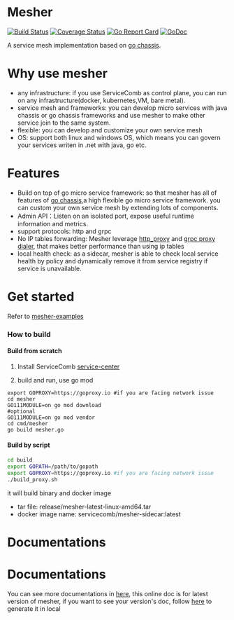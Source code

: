 # Mesher

[![Build Status](https://travis-ci.org/apache/servicecomb-mesher.svg?branch=master)](https://travis-ci.org/apache/servicecomb-mesher) 
[![Coverage Status](https://coveralls.io/repos/github/apache/servicecomb-mesher/badge.svg?branch=master)](https://coveralls.io/github/apache/servicecomb-mesher?branch=master) 
[![Go Report Card](https://goreportcard.com/badge/github.com/apache/servicecomb-mesher)](https://goreportcard.com/report/github.com/apache/servicecomb-mesher) 
[![GoDoc](https://godoc.org/github.com/apache/servicecomb-mesher?status.svg)](https://godoc.org/github.com/apache/servicecomb-mesher) 

A service mesh implementation based on [go chassis](https://github.com/go-chassis/go-chassis).

# Why use mesher
- any infrastructure: if you use ServiceComb as control plane, you can run on any infrastructure(docker, kubernetes,VM, bare metal). 
- service mesh and frameworks: 
you can develop micro services with java chassis or go chassis frameworks 
and use mesher to make other service join to the same system.
- flexible: you can develop and customize your own service mesh
- OS: support both linux and windows OS, which means you can govern your services writen in .net with java, go etc.

# Features
- Build on top of go micro service framework: so that mesher has all of features of 
[go chassis](https://github.com/go-chassis/go-chassis),a high flexible go micro service framework. 
you can custom your own service mesh by extending lots of components.
- Admin API：Listen on an isolated port, expose useful runtime information and metrics.
- support protocols: http and grpc
- No IP tables forwarding: Mesher leverage 
[http_proxy](http://kaamka.blogspot.com/2009/06/httpproxy-environment-variable.html) 
and [grpc proxy dialer](https://godoc.org/google.golang.org/grpc#WithDialer), 
that makes better performance than using ip tables
- local health check: as a sidecar, mesher is able to check local service health by policy
and dynamically remove it from service registry if service is unavailable.

# Get started
Refer to [mesher-examples](https://github.com/go-mesh/mesher-examples)

### How to build
#### Build from scratch
1. Install ServiceComb [service-center](https://github.com/ServiceComb/service-center/releases)

2. build and run, use go mod
```shell
export GOPROXY=https://goproxy.io #if you are facing network issue
cd mesher
GO111MODULE=on go mod download
#optional
GO111MODULE=on go mod vendor
cd cmd/mesher
go build mesher.go
```
#### Build by script

```bash
cd build
export GOPATH=/path/to/gopath
export GOPROXY=https://goproxy.io #if you are facing network issue
./build_proxy.sh

```
it will build binary and docker image
- tar file: release/mesher-latest-linux-amd64.tar
- docker image name: servicecomb/mesher-sidecar:latest

# Documentations
# Documentations
You can see more documentations in [here](https://mesher.readthedocs.io/en/latest/), 
this online doc is for latest version of mesher, if you want to see your version's doc,
follow [here](docs/README.md) to generate it in local

